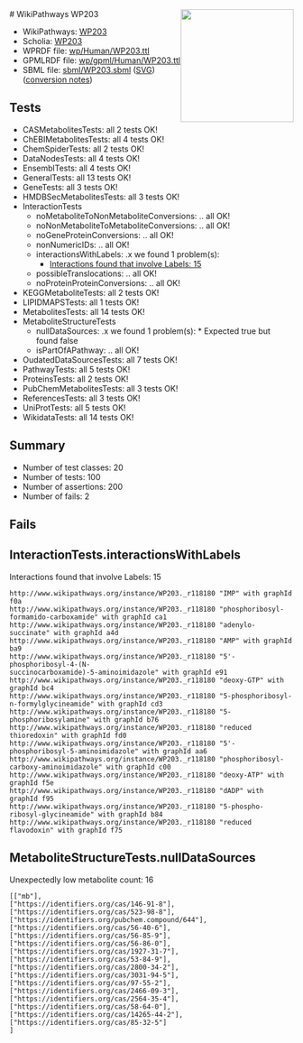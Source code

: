 <img style="float: right; width: 200px" src="../logo.png" />
# WikiPathways WP203

* WikiPathways: [WP203](https://identifiers.org/wikipathways:WP203)
* Scholia: [WP203](https://scholia.toolforge.org/wikipathways/WP203)
* WPRDF file: [wp/Human/WP203.ttl](../wp/Human/WP203.ttl)
* GPMLRDF file: [wp/gpml/Human/WP203.ttl](../wp/gpml/Human/WP203.ttl)
* SBML file: [sbml/WP203.sbml](../sbml/WP203.sbml) ([SVG](../sbml/WP203.svg)) ([conversion notes](../sbml/WP203.txt))

## Tests
* CASMetabolitesTests: all 2 tests OK!
* ChEBIMetabolitesTests: all 4 tests OK!
* ChemSpiderTests: all 2 tests OK!
* DataNodesTests: all 4 tests OK!
* EnsemblTests: all 4 tests OK!
* GeneralTests: all 13 tests OK!
* GeneTests: all 3 tests OK!
* HMDBSecMetabolitesTests: all 3 tests OK!
* InteractionTests
    * noMetaboliteToNonMetaboliteConversions: .. all OK!
    * noNonMetaboliteToMetaboliteConversions: .. all OK!
    * noGeneProteinConversions: .. all OK!
    * nonNumericIDs: .. all OK!
    * interactionsWithLabels: .x we found 1 problem(s):
        * [Interactions found that involve Labels: 15](#fe97a8bd)
    * possibleTranslocations: .. all OK!
    * noProteinProteinConversions: .. all OK!
* KEGGMetaboliteTests: all 2 tests OK!
* LIPIDMAPSTests: all 1 tests OK!
* MetabolitesTests: all 14 tests OK!
* MetaboliteStructureTests
    * nullDataSources: .x we found 1 problem(s):
            * Expected true but found false
    * isPartOfAPathway: .. all OK!
* OudatedDataSourcesTests: all 7 tests OK!
* PathwayTests: all 5 tests OK!
* ProteinsTests: all 2 tests OK!
* PubChemMetabolitesTests: all 3 tests OK!
* ReferencesTests: all 3 tests OK!
* UniProtTests: all 5 tests OK!
* WikidataTests: all 14 tests OK!


## Summary

* Number of test classes: 20
* Number of tests: 100
* Number of assertions: 200
* Number of fails: 2

## Fails

<a name="fe97a8bd" />

## InteractionTests.interactionsWithLabels

Interactions found that involve Labels: 15
```
http://www.wikipathways.org/instance/WP203._r118180 "IMP" with graphId f0a
http://www.wikipathways.org/instance/WP203._r118180 "phosphoribosyl-formamido-carboxamide" with graphId ca1
http://www.wikipathways.org/instance/WP203._r118180 "adenylo-succinate" with graphId a4d
http://www.wikipathways.org/instance/WP203._r118180 "AMP" with graphId ba9
http://www.wikipathways.org/instance/WP203._r118180 "5'-phosphoribosyl-4-(N-
succinocarboxamide)-5-aminoimidazole" with graphId e91
http://www.wikipathways.org/instance/WP203._r118180 "deoxy-GTP" with graphId bc4
http://www.wikipathways.org/instance/WP203._r118180 "5-phosphoribosyl-n-formylglycineamide" with graphId cd3
http://www.wikipathways.org/instance/WP203._r118180 "5-phosphoribosylamine" with graphId b76
http://www.wikipathways.org/instance/WP203._r118180 "reduced thioredoxin" with graphId fd0
http://www.wikipathways.org/instance/WP203._r118180 "5'-phosphoribosyl-5-aminoimidazole" with graphId aa6
http://www.wikipathways.org/instance/WP203._r118180 "phosphoribosyl-carboxy-aminoimidazole" with graphId c00
http://www.wikipathways.org/instance/WP203._r118180 "deoxy-ATP" with graphId f5e
http://www.wikipathways.org/instance/WP203._r118180 "dADP" with graphId f95
http://www.wikipathways.org/instance/WP203._r118180 "5-phospho-ribosyl-glycineamide" with graphId b84
http://www.wikipathways.org/instance/WP203._r118180 "reduced flavodoxin" with graphId f75
```

<a name="9190418f" />

## MetaboliteStructureTests.nullDataSources

Unexpectedly low metabolite count: 16
```
[["mb"],
["https://identifiers.org/cas/146-91-8"],
["https://identifiers.org/cas/523-98-8"],
["https://identifiers.org/pubchem.compound/644"],
["https://identifiers.org/cas/56-40-6"],
["https://identifiers.org/cas/56-85-9"],
["https://identifiers.org/cas/56-86-0"],
["https://identifiers.org/cas/1927-31-7"],
["https://identifiers.org/cas/53-84-9"],
["https://identifiers.org/cas/2800-34-2"],
["https://identifiers.org/cas/3031-94-5"],
["https://identifiers.org/cas/97-55-2"],
["https://identifiers.org/cas/2466-09-3"],
["https://identifiers.org/cas/2564-35-4"],
["https://identifiers.org/cas/58-64-0"],
["https://identifiers.org/cas/14265-44-2"],
["https://identifiers.org/cas/85-32-5"]
]
```

